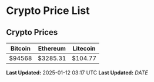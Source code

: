 # Crypto Price List

## Crypto Prices
| Bitcoin | Ethereum | Litecoin |
| ------- | -------- | -------- |
| $94568 | $3285.31 | $104.77 |
**Last Updated:** 2025-01-12 03:17 UTC
**Last Updated:** $DATE$
